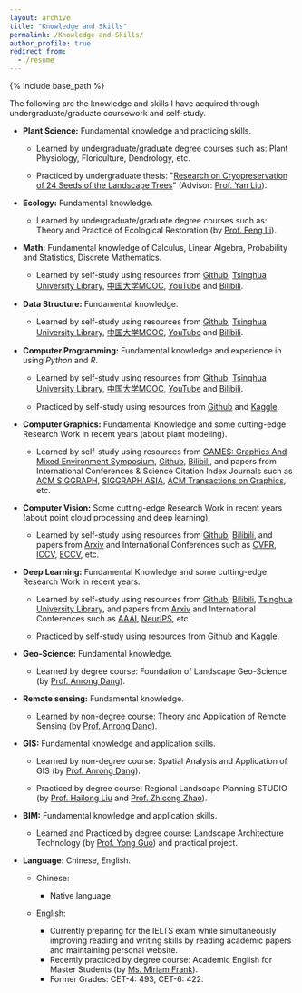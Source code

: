 ```yaml
---
layout: archive
title: "Knowledge and Skills"
permalink: /Knowledge-and-Skills/
author_profile: true
redirect_from:
  - /resume
---
```


{% include base_path %}

The following are the knowledge and skills I have acquired through undergraduate/graduate coursework and self-study.



* **Plant Science:** Fundamental knowledge and practicing skills.

  * Learned by undergraduate/graduate degree courses such as: Plant Physiology, Floriculture, Dendrology, etc.

  * Practiced by undergraduate thesis: "[Research on Cryopreservation of 24 Seeds of the Landscape Trees](https://yuxuannsun.github.io/Publications/thesis-001)" (Advisor: [Prof. Yan Liu](https://sola.bjfu.edu.cn/cn/teachers/famous/index.html)).

* **Ecology:** Fundamental knowledge.

  * Learned by undergraduate/graduate degree courses such as: Theory and Practice of Ecological Restoration (by [Prof. Feng Li](http://www.arch.tsinghua.edu.cn/info/FLandscape%20Architecture/2306)).



* **Math:** Fundamental knowledge of Calculus, Linear Algebra, Probability and Statistics, Discrete Mathematics.

  * Learned by self-study using resources from [Github](https://github.com/), [Tsinghua University Library](https://lib.tsinghua.edu.cn/en/), [中国大学MOOC](https://www.icourse163.org/), [YouTube](https://www.youtube.com/) and [Bilibili](https://www.bilibili.com/).

* **Data Structure:** Fundamental knowledge.

  * Learned by self-study using resources from [Github](https://github.com/), [Tsinghua University Library](https://lib.tsinghua.edu.cn/en/), [中国大学MOOC](https://www.icourse163.org/), [YouTube](https://www.youtube.com/) and [Bilibili](https://www.bilibili.com/).

* **Computer Programming:** Fundamental knowledge and experience in using *Python* and *R*.

  * Learned by self-study using resources from [Github](https://github.com/), [Tsinghua University Library](https://lib.tsinghua.edu.cn/en/), [中国大学MOOC](https://www.icourse163.org/), [YouTube](https://www.youtube.com/) and [Bilibili](https://www.bilibili.com/).

  * Practiced by self-study using resources from [Github](https://github.com/) and [Kaggle](https://www.kaggle.com/).

* **Computer Graphics:** Fundamental Knowledge and some cutting-edge Research Work in recent years (about plant modeling).

  * Learned by self-study using resources from [GAMES: Graphics And Mixed Environment Symposium](https://games-cn.org/), [Github](https://github.com/), [Bilibili](https://www.bilibili.com/), and papers from International Conferences & Science Citation Index Journals such as  [ACM SIGGRAPH](https://www.siggraph.org/), [SIGGRAPH ASIA](https://asia.siggraph.org/), [ACM Transactions on Graphics](https://dl.acm.org/journal/tog), etc.

* **Computer Vision:** Some cutting-edge Research Work in recent years (about point cloud processing and deep learning).

  * Learned by self-study using resources from [Github](https://github.com/), [Bilibili](https://www.bilibili.com/), and papers from [Arxiv](https://arxiv.org/) and International Conferences such as [CVPR](https://cvpr.thecvf.com/), [ICCV](https://iccv2023.thecvf.com/), [ECCV](https://eccv.ecva.net/), etc.

* **Deep Learning:** Fundamental Knowledge and some cutting-edge Research Work in recent years.

  * Learned by self-study using resources from [Github](https://github.com/), [Bilibili](https://www.bilibili.com/), [Tsinghua University Library](https://lib.tsinghua.edu.cn/en/), and papers from [Arxiv](https://arxiv.org/) and International Conferences such as [AAAI](https://aaai.org/), [NeurIPS](https://neurips.cc/), etc.

  * Practiced by self-study using resources from [Github](https://github.com/) and [Kaggle](https://www.kaggle.com/).

* **Geo-Science:** Fundamental knowledge.

  * Learned by degree course: Foundation of Landscape Geo-Science (by [Prof. Anrong Dang](http://www.arch.tsinghua.edu.cn/info/FUrban%20Planning%20and%20Design/1749)).

* **Remote sensing:** Fundamental knowledge.

  * Learned by non-degree course: Theory and Application of Remote Sensing (by [Prof. Anrong Dang](http://www.arch.tsinghua.edu.cn/info/FUrban%20Planning%20and%20Design/1749)).

* **GIS:** Fundamental knowledge and application skills.

  * Learned by non-degree course: Spatial  Analysis and Application of GIS (by [Prof. Anrong Dang](http://www.arch.tsinghua.edu.cn/info/FUrban%20Planning%20and%20Design/1749)).

  * Practiced by degree course: Regional Landscape Planning STUDIO (by [Prof. Hailong Liu](http://www.arch.tsinghua.edu.cn/info/FLandscape%20Architecture/1794) and [Prof. Zhicong Zhao](http://www.arch.tsinghua.edu.cn/info/rw_fjly/1972)).

* **BIM:** Fundamental knowledge and application skills.

  * Learned and Practiced by degree course: Landscape Architecture Technology (by [Prof. Yong Guo](http://www.arch.tsinghua.edu.cn/info/rw_fjly/1979)) and practical project.

* **Language:** Chinese, English.

  * Chinese: 
    * Native language.

  * English: 
    * Currently preparing for the IELTS exam while simultaneously improving reading and writing skills by reading academic papers and maintaining personal website.
    * Recently practiced by degree course: Academic English for Master Students (by [Ms. Miriam Frank](https://www.lc.tsinghua.edu.cn/info/1011/1295.htm)).
    * Former Grades: CET-4: 493, CET-6: 422.

